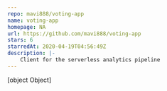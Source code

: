 ```yaml
---
repo: mavi888/voting-app
name: voting-app
homepage: NA
url: https://github.com/mavi888/voting-app
stars: 6
starredAt: 2020-04-19T04:56:49Z
description: |-
    Client for the serverless analytics pipeline
---
```


[object Object]
